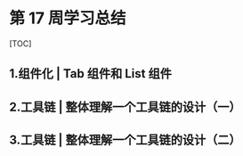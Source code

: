 # 第 17 周学习总结

[TOC]

## 1.组件化 | Tab 组件和 List 组件

## 2.工具链 | 整体理解一个工具链的设计（一）

## 3.工具链 | 整体理解一个工具链的设计（二）
